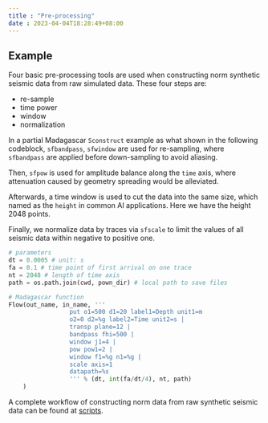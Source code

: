 ```yaml
---
title : "Pre-processing"
date : 2023-04-04T18:28:49+08:00
---
```

## Example
Four basic pre-processing tools are used when constructing norm synthetic seismic data from raw simulated data. These four steps are:

* re-sample
* time power
* window
* normalization

In a partial Madagascar `Sconstruct` example as what shown in the following codeblock, `sfbandpass`, `sfwindow` are used for re-sampling, where `sfbandpass` are applied before down-sampling to avoid aliasing. 

Then, `sfpow` is used for amplitude balance along the `time` axis, where attenuation caused by geometry spreading would be alleviated. 

Afterwards, a time window is used to cut the data into the same size, which named as the `height` in common AI applications. Here we have the height 2048 points. 

Finally, we normalize data by traces via `sfscale` to limit the values of all seismic data within negative to positive one.

```python
# parameters
dt = 0.0005 # unit: s
fa = 0.1 # time point of first arrival on one trace 
nt = 2048 # length of time axis
path = os.path.join(cwd, pown_dir) # local path to save files

# Madagascar function
Flow(out_name, in_name, '''
                 put o1=500 d1=20 label1=Depth unit1=m
                 o2=0 d2=%g label2=Time unit2=s |
                 transp plane=12 |
                 bandpass fhi=500 |
                 window j1=4 |
                 pow pow1=2 |
                 window f1=%g n1=%g |
                 scale axis=1
                 datapath=%s
                 ''' % (dt, int(fa/dt/4), nt, path) 
    )
```

A complete workflow of constructing norm data from raw synthetic seismic data can be found at [scripts](https://github.com/weiyw16/weiyw16.github.io/tree/main/scripts/workflow/2-template_produce_data).